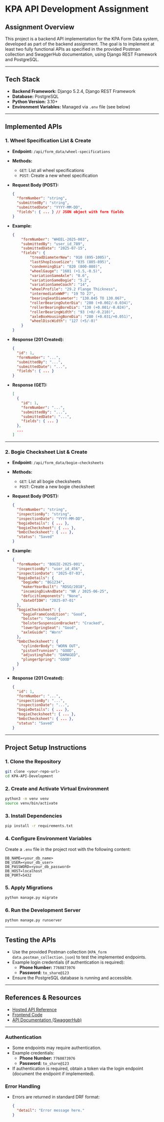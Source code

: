 # KPA API Development Assignment

## Assignment Overview
This project is a backend API implementation for the KPA Form Data system, developed as part of the backend assignment. The goal is to implement at least two fully functional APIs as specified in the provided Postman collection and SwaggerHub documentation, using Django REST Framework and PostgreSQL.

---

## Tech Stack
- **Backend Framework:** Django 5.2.4, Django REST Framework
- **Database:** PostgreSQL
- **Python Version:** 3.10+
- **Environment Variables:** Managed via `.env` file (see below)

---

## Implemented APIs
###  1. Wheel Specification List & Create
- **Endpoint:** `/api/form_data/wheel-specifications`
- **Methods:**
  - `GET`: List all wheel specifications
  - `POST`: Create a new wheel specification
- **Request Body (POST):**
  ```json
  {
    "formNumber": "string",
    "submittedBy": "string",
    "submittedDate": "YYYY-MM-DD",
    "fields": { ... } // JSON object with form fields
  }
  ```
- **Example:**
    ```json
    {
        "formNumber": "WHEEL-2025-003",
        "submittedBy": "user_id_789",
        "submittedDate": "2025-07-15",
        "fields": {
            "treadDiameterNew": "910 (895-1005)",
            "lastShopIssueSize": "835 (805-895)",
            "condemningDia": "820 (800-880)",
            "wheelGauge": "1601 (+1.5,-0.5)",
            "variationSameAxle": "0.6",
            "variationSameBogie": "5.2",
            "variationSameCoach": "14",
            "wheelProfile": "29.2 Flange Thickness",
            "intermediateWWP": "19 TO 27",
            "bearingSeatDiameter": "130.045 TO 130.067",
            "rollerBearingOuterDia": "280 (+0.002/-0.034)",
            "rollerBearingBoreDia": "130 (+0.001/-0.024)",
            "rollerBearingWidth": "93 (+0/-0.210)",
            "axleBoxHousingBoreDia": "280 (+0.031/+0.051)",
            "wheelDiscWidth": "127 (+5/-0)"
        }
    }
    ```

- **Response (201 Created):**
  ```json
  {
    "id": 1,
    "formNumber": "...",
    "submittedBy": "...",
    "submittedDate": "...",
    "fields": { ... }
  }
  ```
- **Response (GET):**
  ```json
  [
    {
      "id": 1,
      "formNumber": "...",
      "submittedBy": "...",
      "submittedDate": "...",
      "fields": { ... }
    },
    ...
  ]
  ```

---

### 2. Bogie Checksheet List & Create
- **Endpoint:** `/api/form_data/bogie-checksheets`
- **Methods:**
  - `GET`: List all bogie checksheets
  - `POST`: Create a new bogie checksheet
- **Request Body (POST):**
  ```json
  {
    "formNumber": "string",
    "inspectionBy": "string",
    "inspectionDate": "YYYY-MM-DD",
    "bogieDetails": { ... },
    "bogieChecksheet": { ... },
    "bmbcChecksheet": { ... },
    "status": "Saved"
  }
  ```
- **Example:**
    ```json
    {
      "formNumber": "BOGIE-2025-001",
      "inspectionBy": "user_id_456",
      "inspectionDate": "2025-07-03",
      "bogieDetails": {
        "bogieNo": "BG1234",
        "makerYearBuilt": "RDSO/2018",
        "incomingDivAndDate": "NR / 2025-06-25",
        "deficitComponents": "None",
        "dateOfIOH": "2025-07-01"
      },
      "bogieChecksheet": {
        "bogieFrameCondition": "Good",
        "bolster": "Good",
        "bolsterSuspensionBracket": "Cracked",
        "lowerSpringSeat": "Good",
        "axleGuide": "Worn"
      },
      "bmbcChecksheet": {
        "cylinderBody": "WORN OUT",
        "pistonTrunnion": "GOOD",
        "adjustingTube": "DAMAGED",
        "plungerSpring": "GOOD"
      }
  }
    ```

- **Response (201 Created):**
  ```json
  {
    "id": 1,
    "formNumber": "...",
    "inspectionBy": "...",
    "inspectionDate": "...",
    "bogieDetails": { ... },
    "bogieChecksheet": { ... },
    "bmbcChecksheet": { ... },
    "status": "Saved"
  }
  ```

---

## Project Setup Instructions

### 1. Clone the Repository
```bash
git clone <your-repo-url>
cd KPA-API-Development
```

### 2. Create and Activate Virtual Environment
```bash
python3 -m venv venv
source venv/bin/activate
```

### 3. Install Dependencies
```bash
pip install -r requirements.txt
```

### 4. Configure Environment Variables
Create a `.env` file in the project root with the following content:
```
DB_NAME=<your_db_name>
DB_USER=<your_db_user>
DB_PASSWORD=<your_db_password>
DB_HOST=localhost
DB_PORT=5432
```

### 5. Apply Migrations
```bash
python manage.py migrate
```

### 6. Run the Development Server
```bash
python manage.py runserver
```

---

## Testing the APIs
- Use the provided Postman collection (`KPA_form data.postman_collection.json`) to test the implemented endpoints.
- Example login credentials (if authentication is required):
  - **Phone Number:** `7760873976`
  - **Password:** `to_share@123`
- Ensure the PostgreSQL database is running and accessible.

---

## References & Resources
- [Hosted API Reference](https://kpa.suvidhaen.com)
- [Frontend Code](https://github.com/s2pl/KPA-ERP-FE/)
- [API Documentation (SwaggerHub)](https://app.swaggerhub.com/apis/sarvasuvidhaen/kpa-form_data/1.0.0)

---

### Authentication
- Some endpoints may require authentication.
- Example credentials:
  - **Phone Number:** `7760873976`
  - **Password:** `to_share@123`
- If authentication is required, obtain a token via the login endpoint (document the endpoint if implemented).

### Error Handling
- Errors are returned in standard DRF format:
  ```json
  {
    "detail": "Error message here."
  }
  ```